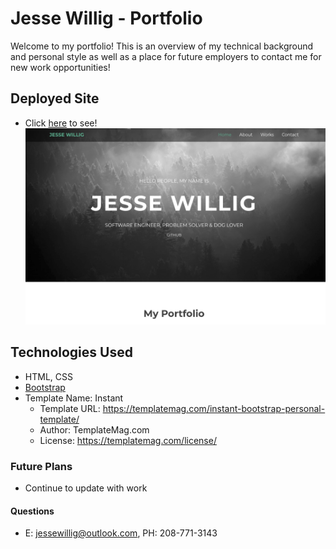 # Jesse Willig - Portfolio

Welcome to my portfolio! This is an overview of my technical background and personal style as well as a place for future employers to contact me for new work opportunities!

## Deployed Site
* Click [here](https://jessewillig.github.io/portfolio/) to see!
![portfolio](./assets/portfolio.png)

## Technologies Used

* HTML, CSS
* [Bootstrap](https://getbootstrap.com/docs/4.5/getting-started/introduction/)
* Template Name: Instant
    - Template URL: https://templatemag.com/instant-bootstrap-personal-template/
    - Author: TemplateMag.com
    - License: https://templatemag.com/license/

### Future Plans

* Continue to update with work

#### Questions

* E: jessewillig@outlook.com, PH: 208-771-3143